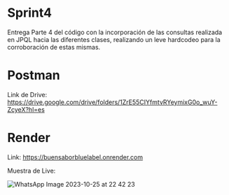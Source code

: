 # Sprint4

Entrega Parte 4 del código con la incorporación de las consultas realizada en JPQL hacia las diferentes clases, realizando un leve hardcodeo para la corroboración de estas mismas.

# Postman

Link de Drive: https://drive.google.com/drive/folders/1ZrE55CIYfmtvRYeymixG0o_wuY-ZcyeX?hl=es

# Render

Link: https://buensaborbluelabel.onrender.com

Muestra de Live:

![WhatsApp Image 2023-10-25 at 22 42 23](https://github.com/JoaquinMS/Sprint4/assets/118018407/ea2401c5-305e-4333-8014-7d42af3a61fc)



